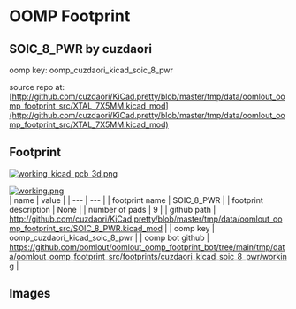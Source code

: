 # OOMP Footprint  
## SOIC_8_PWR  by cuzdaori  
  
oomp key: oomp_cuzdaori_kicad_soic_8_pwr  
  
source repo at: [http://github.com/cuzdaori/KiCad.pretty/blob/master/tmp/data/oomlout_oomp_footprint_src/XTAL_7X5MM.kicad_mod](http://github.com/cuzdaori/KiCad.pretty/blob/master/tmp/data/oomlout_oomp_footprint_src/XTAL_7X5MM.kicad_mod)  
## Footprint  
  
[![working_kicad_pcb_3d.png](working_kicad_pcb_3d_600.png)](working_kicad_pcb_3d.png)  
  
[![working.png](working_600.png)](working.png)  
| name | value | 
| --- | --- | 
| footprint name | SOIC_8_PWR | 
| footprint description | None | 
| number of pads | 9 | 
| github path | http://github.com/cuzdaori/KiCad.pretty/blob/master/tmp/data/oomlout_oomp_footprint_src/SOIC_8_PWR.kicad_mod | 
| oomp key | oomp_cuzdaori_kicad_soic_8_pwr | 
| oomp bot github | https://github.com/oomlout/oomlout_oomp_footprint_bot/tree/main/tmp/data/oomlout_oomp_footprint_src/footprints/cuzdaori_kicad_soic_8_pwr/working | 
## Images  
